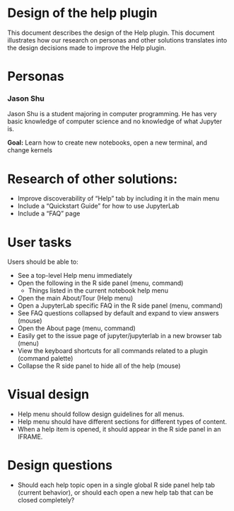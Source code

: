 # Design of the help plugin

This document describes the design of the Help plugin. This document illustrates how our research on personas and other solutions translates into the design decisions made to improve the Help plugin.

# Personas

### Jason Shu

Jason Shu is a student majoring in computer programming. He has very basic knowledge of computer science and no knowledge of what Jupyter is.

**Goal:** Learn how to create new notebooks, open a new terminal, and change kernels

# Research of other solutions:

- Improve discoverability of “Help” tab by including it in the main menu
- Include a “Quickstart Guide” for how to use JupyterLab
- Include a “FAQ” page

# User tasks

Users should be able to:

- See a top-level Help menu immediately
- Open the following in the R side panel (menu, command)
  - Things listed in the current notebook help menu
- Open the main About/Tour (Help menu)
- Open a JupyterLab specific FAQ in the R side panel (menu, command)
- See FAQ questions collapsed by default and expand to view answers (mouse)
- Open the About page (menu, command)
- Easily get to the issue page of jupyter/jupyterlab in a new browser tab (menu)
- View the keyboard shortcuts for all commands related to a plugin (command palette)
- Collapse the R side panel to hide all of the help (mouse)

# Visual design

- Help menu should follow design guidelines for all menus.
- Help menu should have different sections for different types of content.
- When a help item is opened, it should appear in the R side panel in an IFRAME.

# Design questions

- Should each help topic open in a single global R side panel help tab (current behavior), or should each open a new help tab that can be closed completely?
